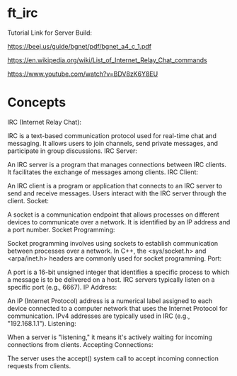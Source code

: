 # ft_irc

Tutorial Link for Server Build:

https://beej.us/guide/bgnet/pdf/bgnet_a4_c_1.pdf

https://en.wikipedia.org/wiki/List_of_Internet_Relay_Chat_commands

https://www.youtube.com/watch?v=BDV8zK6Y8EU


# Concepts

IRC (Internet Relay Chat):

IRC is a text-based communication protocol used for real-time chat and messaging.
It allows users to join channels, send private messages, and participate in group discussions.
IRC Server:

An IRC server is a program that manages connections between IRC clients. It facilitates the exchange of messages among clients.
IRC Client:

An IRC client is a program or application that connects to an IRC server to send and receive messages. Users interact with the IRC server through the client.
Socket:

A socket is a communication endpoint that allows processes on different devices to communicate over a network. It is identified by an IP address and a port number.
Socket Programming:

Socket programming involves using sockets to establish communication between processes over a network. In C++, the <sys/socket.h> and <arpa/inet.h> headers are commonly used for socket programming.
Port:

A port is a 16-bit unsigned integer that identifies a specific process to which a message is to be delivered on a host. IRC servers typically listen on a specific port (e.g., 6667).
IP Address:

An IP (Internet Protocol) address is a numerical label assigned to each device connected to a computer network that uses the Internet Protocol for communication. IPv4 addresses are typically used in IRC (e.g., "192.168.1.1").
Listening:

When a server is "listening," it means it's actively waiting for incoming connections from clients.
Accepting Connections:

The server uses the accept() system call to accept incoming connection requests from clients.
